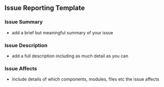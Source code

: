 ## Issue Reporting Template

### Issue Summary

- add a brief but meaningful summary of your issue

### Issue Description

- add a full description including as much detail as you can

### Issue Affects

- include details of which components, modules, files etc the issue affects

